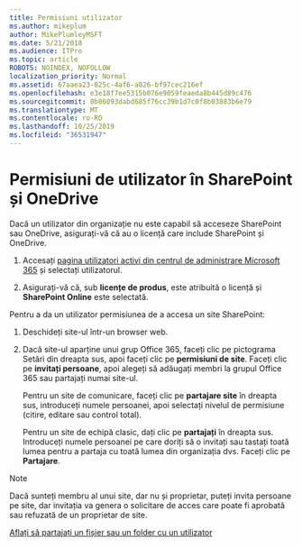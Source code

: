 ```yaml
---
title: Permisiuni utilizator
ms.author: mikeplum
author: MikePlumleyMSFT
ms.date: 5/21/2018
ms.audience: ITPro
ms.topic: article
ROBOTS: NOINDEX, NOFOLLOW
localization_priority: Normal
ms.assetid: 67aaea23-025c-4af6-a826-bf97cec216ef
ms.openlocfilehash: e3e18f7ee5315b076e9059feaeda8b445d89c476
ms.sourcegitcommit: 0b06093dabd685f76cc39b1d7c0f8b03883b6e79
ms.translationtype: MT
ms.contentlocale: ro-RO
ms.lasthandoff: 10/25/2019
ms.locfileid: "36531947"
---
```

# <a name="user-permissions-in-sharepoint-and-onedrive"></a>Permisiuni de utilizator în SharePoint și OneDrive

Dacă un utilizator din organizație nu este capabil să acceseze SharePoint sau OneDrive, asigurați-vă că au o licență care include SharePoint și OneDrive. 
  
1. Accesați [pagina utilizatori activi din centrul de administrare Microsoft 365](https://portal.office.com/adminportal/home#/users) și selectați utilizatorul. 
    
2. Asigurați-vă că, sub **licențe de produs**, este atribuită o licență și **SharePoint Online** este selectată. 
    
 Pentru a da un utilizator permisiunea de a accesa un site SharePoint: 
  
1. Deschideți site-ul într-un browser web.
    
2. Dacă site-ul aparține unui grup Office 365, faceți clic pe pictograma Setări din dreapta sus, apoi faceți clic pe **permisiuni de site**. Faceți clic pe **invitați persoane**, apoi alegeți să adăugați membri la grupul Office 365 sau partajați numai site-ul. 
    
    Pentru un site de comunicare, faceți clic pe **partajare site** în dreapta sus, introduceți numele persoanei, apoi selectați nivelul de permisiune (citire, editare sau control total). 
    
    Pentru un site de echipă clasic, dați clic pe **partajați** în dreapta sus. Introduceți numele persoanei pe care doriți să o invitați sau tastați toată lumea pentru a partaja cu toată lumea din organizația dvs. Faceți clic pe **Partajare**.
    
> [!NOTE]
> Dacă sunteți membru al unui site, dar nu și proprietar, puteți invita persoane pe site, dar invitația va genera o solicitare de acces care poate fi aprobată sau refuzată de un proprietar de site. 
  
[Aflați să partajați un fișier sau un folder cu un utilizator](https://go.microsoft.com/fwlink/?linkid=533408)
  

